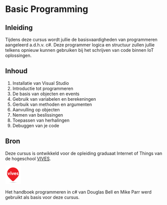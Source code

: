 # Basic Programming

## Inleiding

Tijdens deze cursus wordt jullie de basisvaardigheden van programmeren aangeleerd a.d.h.v. c#. Deze programmer logica en structuur zullen jullie telkens opnieuw kunnen gebruiken bij het schrijven van code binnen IoT oplossingen.

## Inhoud

1. Installatie van Visual Studio
2. Introductie tot programmeren
3. De basis van objecten en events
4. Gebruik van variabelen en berekeningen
5. Gerbuik van methoden en argumenten
6. Aanvulling op objecten
7. Nemen van beslissingen
8. Toepassen van herhalingen
9. Debuggen van je code

## Bron

Deze cursus is ontwikkeld voor de opleiding graduaat Internet of Things van de hogeschool [VIVES](https://www.vives.be/nl/opleidingen/industriële-wetenschappen-en-technologie/graduaat-internet-of-things).

![download](./assets/afbeelding1.png)

Het handboek programmeren in c# van Douglas Bell en Mike Parr werd gebruikt als basis voor deze cursus.

